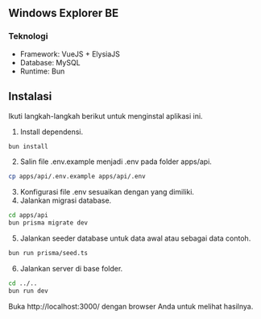 ## Windows Explorer BE

### Teknologi
- Framework: VueJS + ElysiaJS 
- Database: MySQL
- Runtime: Bun

## Instalasi

Ikuti langkah-langkah berikut untuk menginstal aplikasi ini.

1. Install dependensi.
```sh
bun install
```
2. Salin file .env.example menjadi .env pada folder apps/api.
```sh
cp apps/api/.env.example apps/api/.env
```
3. Konfigurasi file .env sesuaikan dengan yang dimiliki.
4. Jalankan migrasi database.
```sh
cd apps/api
bun prisma migrate dev
```
5. Jalankan seeder database untuk data awal atau sebagai data contoh.
```sh
bun run prisma/seed.ts
```
6. Jalankan server di base folder.
```sh
cd ../..
bun run dev
```

Buka http://localhost:3000/ dengan browser Anda untuk melihat hasilnya.
